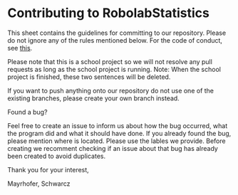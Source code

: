# Contributing to RobolabStatistics

This sheet contains the guidelines for committing to our repository. Please do not ignore any of the rules mentioned below.
For the code of conduct, see [this](./CODE_OF_CONDUCT.md).

Please note that this is a school project so we will not resolve any pull requests as long as the school project is running. Note: When the school project is finished, these two sentences will be deleted.

If you want to push anything onto our repository do not use one of the existing branches, please create your own branch instead.

Found a bug?

Feel free to create an issue to inform us about how the bug occurred, what the program did and what it should have done. If you already found the bug, please mention where is located. Please use the lables we provide. Before creating we recomment checking if an issue about that bug has already been created to avoid duplicates.

Thank you for your interest,

Mayrhofer, Schwarcz